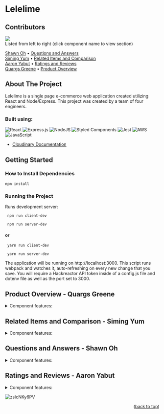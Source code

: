 <h1 name="readme-top">Lelelime</h1>

## Contributors 
<a href="https://github.com/TLC-GitHub/FEC/graphs/contributors">
  <img src="https://contrib.rocks/image?repo=TLC-GitHub/FEC" />
</a>
<br />
Listed from left to right (click component name to view section)
<br />

[Shawn Oh](https://github.com/spottyzot) • <a href="#qna">Questions and Answers</a> 
<br />
[Siming Yum](https://github.com/simingyum) • <a href="#related">Related Items and Comparison</a> 
<br />
[Aaron Yabut](https://github.com/Aaronyabut) • <a href="#ratings">Ratings and Reviews</a> 
<br />
[Quargs Greene](https://github.com/quargsgreene) • <a href="#overview">Product Overview</a>
<br />


## About The Project
Lelelime is a single page e-commerce web application created utilizing React and Node/Express. This project was created by a team of four engineers.

### Built using:

![React](https://img.shields.io/badge/react-%2320232a.svg?style=for-the-badge&logo=react&logoColor=%2361DAFB) ![Express.js](https://img.shields.io/badge/express.js-%23404d59.svg?style=for-the-badge&logo=express&logoColor=%2361DAFB) ![NodeJS](https://img.shields.io/badge/node.js-6DA55F?style=for-the-badge&logo=node.js&logoColor=white) ![Styled Components](https://img.shields.io/badge/styled--components-DB7093?style=for-the-badge&logo=styled-components&logoColor=white) ![Jest](https://img.shields.io/badge/-jest-%23C21325?style=for-the-badge&logo=jest&logoColor=white) ![AWS](https://img.shields.io/badge/AWS-%23FF9900.svg?style=for-the-badge&logo=amazon-aws&logoColor=white) ![JavaScript](https://img.shields.io/badge/javascript-%23323330.svg?style=for-the-badge&logo=javascript&logoColor=%23F7DF1E)
- [Cloudinary Documentation](https://cloudinary.com/documentation/image_upload_api_reference)


## Getting Started

### How to Install Dependencies
```
npm install
```
### Running the Project
Runs development server:
```
 npm run client-dev
```
```
 npm run server-dev
```
 #### or
```
 yarn run client-dev
```
```
 yarn run server-dev
```
The application will be running on http://localhost:3000. This script runs webpack and watches it, auto-refreshing on every new change that you save. You will require a Hackreactor API token inside of a config.js file and dotenv file as well as the port set to 3000.

<p name="components"></p>
<h2 name="overview">Product Overview - Quargs Greene</h2>
<details>
  <summary>Component features: </summary>
  
- #### Product Information
  * The overview will contain essential product details regarding price, category, name, and other style details.
- #### Image Gallery
  * An image carousel is presented for users to scroll through various products offered. The image bar on the left    presents users with additional photos to scroll through. Clicking the main image returns a magnified view of it.
- #### Style Selector
  * Available styles can be selected and will show the user an image of the current product with the new style attached to it. Users are able to select through the assortment provided.
- #### Add to Cart
  * Users can add whichever products with whichever styles selected to the cart. If a product is available, they can select it and add it accordingly.
</details>
<!-- PLACE PRODUCT OVERVIEW GIF UNDER -->


<!-- PLACE PRODUCT OVERVIEW GIF ABOVE -->

<h2 name="related">Related Items and Comparison - Siming Yum</h2>
<details>
  <summary name="related">Component features: </summary>
  
- #### Related Products List
  * Displays a list of products that are related to the current product being viewed. 
  * Clicking a single product card returns the details of that product. 
  * Clicking the star opens a modal that compares the current product to the clicked product.
  * Presented as a carousel to scroll through different product options.
- #### Your Outfit List
  * Displays a custom list of outfits that the user selects and adds to their outfit collection.
  * Users can remove the product from their collection by clicking X on the card.
  * Outfits are also presented as a carousel to sort through the different products that exist in their collection.
</details>
<!-- PLACE RELATED PRODUCT GIF UNDER -->


<!-- PLACE RELATED PRODUCT GIF ABOVE -->

<h2 name="qna">Questions and Answers - Shawn Oh</h2>
<details>
  <summary>Component features: </summary>
  
- #### Question List
  * Questions are rendered out two at a time with user's able to load in two more at a time with each click of "Load more Questions". All questions are sorted by their helpfulness rating.
- #### Question
  * Questions can be voted on their helpfulness or reported. Both interactions will be remembered through refresh and will allow the user to only interact with the question once.
- #### Answer
  * Answers can be voted on their helpfulness or reported. Both interactions will be remembered through refresh and will allow the user to only interact with the answer once.
  * Answers contain images that will render with the answer, displaying them. 
  * Answers from the seller will be prioritized in terms of appearing on the list.
  
- #### Add Answers / Questions
  * Answers and Questions can be added with their respective buttons ("Add Answer" and "Add A Question").
  
  * Each button opens up a modal form for the user to fill out and submit. All fields are validated and will not submit completely until all input fields are valid. Images can be added onto the Answer Modal, uploaded through Cloudinary API.
  
- #### Searchbar Filter
  * Questions can be sorted through with the search bar to filter out responses that match the current query.
  * The questions list will continue to filter through keystrokes and will reset once the amount of characters is less than three.
</details>
<!-- PLACE QNA GIF UNDER -->


<!-- PLACE QNA GIF ABOVE -->

<h2 name="ratings"> Ratings and Reviews - Aaron Yabut</h2>
<details>
  <summary>Component features: </summary>
  
- #### List of Reviews
  * Reviews are displayed two at a time, according to the current sort method.
  * More reviews can be displayed by clicking the "More Reviews" button and will display two more reviews
- #### Sorting and Star Rating Filter
  * Review list can be sorted by newest, helpfulness, and relevant, by choosing from a dropdown menu.
  * Review list can also be filtered by the reviewer's star rating, by clicking the "# star".
- #### Add A Review
  * New reviews can be added by clicking on the "Add New Review" button, which opens up a modal form for the user to fill out. Each input field is validated before submission and will fail to submit if one of the input field is invalid.
  * Images can also be uploaded and stored through the usage of Cloudinary Upload API. 
- #### Rating and Product Breakdown
  * Star ratings are accurately displayed to show a rating that is rounded to the closest tenth value.
  * The star rating visual is also updated to reflect the calculated rating.
  * Product characteristics rated by users display the average. (Size, Width, Comfort, Quality, Length, Fit)
</details>

![zsIcNKy6PV](https://user-images.githubusercontent.com/85593147/195180939-94924853-4102-4c5d-a78b-7f81322a840b.gif)
<p align="right">(<a href="#readme-top">back to top</a>)</p>




